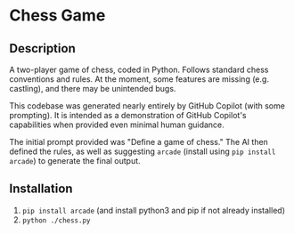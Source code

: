 # Chess Game

## Description
A two-player game of chess, coded in Python. Follows standard chess conventions and rules. At the moment, some features are missing (e.g. castling), and there may be unintended bugs.

This codebase was generated nearly entirely by GitHub Copilot (with some prompting). It is intended as a demonstration of GitHub Copilot's capabilities when provided even minimal human guidance.

The initial prompt provided was "Define a game of chess." The AI then defined the rules, as well as suggesting `arcade` (install using `pip install arcade`) to generate the final output.

## Installation
1. `pip install arcade` (and install python3 and pip if not already installed)
2. `python ./chess.py`